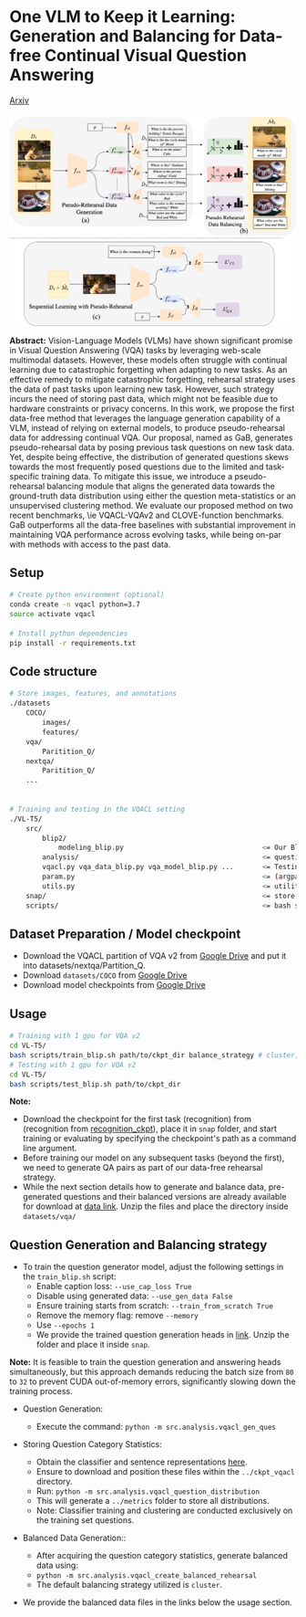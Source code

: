 # One VLM to Keep it Learning: Generation and Balancing for Data-free Continual Visual Question Answering
[Arxiv](https://arxiv.org/abs/2411.02210)

<img src="media/pipeline.png" alt="Paper" width="1200">

**Abstract:** 
Vision-Language Models (VLMs) have shown significant promise in Visual Question Answering (VQA) tasks by leveraging web-scale multimodal datasets. However, these models often struggle with continual learning due to catastrophic forgetting when adapting to new tasks. As an effective remedy to mitigate catastrophic forgetting, rehearsal strategy uses the data of past tasks upon learning new task. However, such strategy incurs the need of storing past data, which might not be feasible due to hardware constraints or privacy concerns. In this work, we propose the first data-free method that leverages the language generation capability of a VLM, instead of relying on external models, to produce pseudo-rehearsal data for addressing continual VQA. Our proposal, named as GaB, generates pseudo-rehearsal data by posing previous task questions on new task data. Yet, despite being effective, the distribution of generated questions skews towards the most frequently posed questions due to the limited and task-specific training data. To mitigate this issue, we introduce a pseudo-rehearsal balancing module that aligns the generated data towards the ground-truth data distribution using either the question meta-statistics or an unsupervised clustering method. We evaluate our proposed method on two recent benchmarks, \ie VQACL-VQAv2 and CLOVE-function benchmarks. GaB outperforms all the data-free baselines with substantial improvement in maintaining VQA performance across evolving tasks, while being on-par with methods with access to the past data.

## Setup

```bash
# Create python environment (optional)
conda create -n vqacl python=3.7
source activate vqacl

# Install python dependencies
pip install -r requirements.txt
```


## Code structure
```bash
# Store images, features, and annotations
./datasets
    COCO/
        images/
        features/
    vqa/
        Paritition_Q/
    nextqa/
        Paritition_Q/
    ...


# Training and testing in the VQACL setting
./VL-T5/
    src/
        blip2/
        	modeling_blip.py                                  <= Our Blip2 model classes
        analysis/                                             <= question generationa and sampling
        vqacl.py vqa_data_blip.py vqa_model_blip.py ...   	  <= Testing in the VQACL setting
        param.py                                              <= (argparse) configuration
        utils.py                            				  <= utility functions
    snap/                                                     <= store weight checkpoints
    scripts/                                                  <= bash scripts for evaluation
```

## Dataset Preparation / Model checkpoint
- Download the VQACL partition of VQA v2 from [Google Drive](https://drive.google.com/file/d/11gx7AxyeMP1KVuzHErIfNKCLeBWGq3pE/view?usp=share_link) and put it into datasets/nextqa/Partition_Q.
- Download `datasets/COCO` from [Google Drive](https://drive.google.com/drive/folders/1MBBhlkP83VMKS2Qe0SmFfzkHhMpIG5wf?usp=sharing)
- Download model checkpoints from [Google Drive](https://drive.google.com/drive/folders/1Wuqnyo5Rf807te8CXjcgpbMH8vkdeb6M?usp=sharing)

## Usage

```bash
# Training with 1 gpu for VQA v2
cd VL-T5/
bash scripts/train_blip.sh path/to/ckpt_dir balance_strategy # cluster, classifier or unbalanced
# Testing with 1 gpu for VQA v2
cd VL-T5/
bash scripts/test_blip.sh path/to/ckpt_dir
```

**Note:** 
- Download the checkpoint for the first task (recognition) from (recognition from [recognition_ckpt](https://drive.google.com/file/d/1e-s4byIImEEgPlQITw19PtsfHj-mN4Br/view?usp=drive_link)), place it in `snap` folder, and start training or evaluating by specifying the checkpoint's path as a command line argument.
- Before training our model on any subsequent tasks (beyond the first), we need to generate QA pairs as part of our data-free rehearsal strategy.
- While the next section details how to generate and balance data, pre-generated questions and their balanced versions are already available for download at [data link](https://drive.google.com/drive/folders/1LZJ1SDMcl_Rz12pvbBJQwli-dRgulIt5?usp=drive_link). Unzip the files and place the directory inside `datasets/vqa/`


## Question Generation and Balancing strategy

* To train the question generator model, adjust the following settings in the `train_blip.sh` script:
    - Enable caption loss: `--use_cap_loss True`
    - Disable using generated data: `--use_gen_data False`
    - Ensure training starts from scratch: `--train_from_scratch True`
    - Remove the memory flag: remove `--memory`
    - Use `--epochs 1`
    - We provide the trained question generation heads in [link](https://drive.google.com/file/d/1RIn7UjOrIh87Zfgw7Z6BoLV8IouGHGBg/view?usp=sharing). Unzip the folder and place it inside `snap`.

**Note:** It is feasible to train the question generation and answering heads simultaneously, but this approach demands reducing the batch size from `80` to `32` to prevent CUDA out-of-memory errors, significantly slowing down the training process.

* Question Generation:
    - Execute the command: `python -m src.analysis.vqacl_gen_ques`
* Storing Question Category Statistics:
    - Obtain the classifier and sentence representations [here](https://drive.google.com/file/d/1YD3HoHWT7HBzZCDdcnJrUCA30t7oCjno/view?usp=drive_link).
    - Ensure to download and position these files within the `../ckpt_vqacl` directory.
    - Run: `python -m src.analysis.vqacl_question_distribution`
    - This will generate a `../metrics` folder to store all distributions.
    - Note: Classifier training and clustering are conducted exclusively on the training set questions.
 * Balanced Data Generation::
    - After acquiring the question category statistics, generate balanced data using:
    - `python -m src.analysis.vqacl_create_balanced_rehearsal`
    - The default balancing strategy utilized is `cluster`.

* We provide the balanced data files in the links below the usage section.


